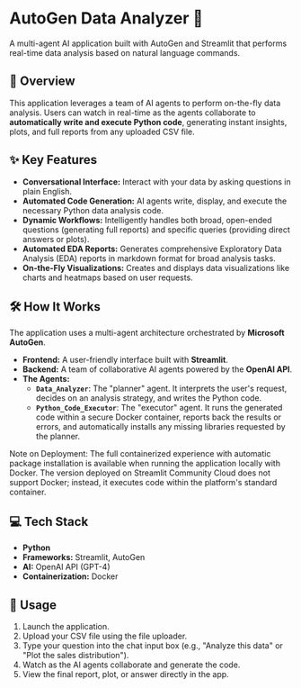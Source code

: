 # AutoGen Data Analyzer 🤖

A multi-agent AI application built with AutoGen and Streamlit that performs real-time data analysis based on natural language commands.

## 🚀 Overview

This application leverages a team of AI agents to perform on-the-fly data analysis. Users can watch in real-time as the agents collaborate to **automatically write and execute Python code**, generating instant insights, plots, and full reports from any uploaded CSV file.

<!-- **[➡️ Live Demo Link (Add Your Deployed App Link Here)]** -->

## ✨ Key Features

* **Conversational Interface:** Interact with your data by asking questions in plain English.
* **Automated Code Generation:** AI agents write, display, and execute the necessary Python data analysis code.
* **Dynamic Workflows:** Intelligently handles both broad, open-ended questions (generating full reports) and specific queries (providing direct answers or plots).
* **Automated EDA Reports:** Generates comprehensive Exploratory Data Analysis (EDA) reports in markdown format for broad analysis tasks.
* **On-the-Fly Visualizations:** Creates and displays data visualizations like charts and heatmaps based on user requests.

## 🛠️ How It Works

The application uses a multi-agent architecture orchestrated by **Microsoft AutoGen**.

* **Frontend:** A user-friendly interface built with **Streamlit**.
* **Backend:** A team of collaborative AI agents powered by the **OpenAI API**.
* **The Agents:**
    * **`Data_Analyzer`**: The "planner" agent. It interprets the user's request, decides on an analysis strategy, and writes the Python code.
    * **`Python_Code_Executor`**: The "executor" agent. It runs the generated code within a secure Docker container, reports back the results or errors, and automatically installs any missing libraries requested by the planner.

Note on Deployment: The full containerized experience with automatic package installation is available when running the application locally with Docker. The version deployed on Streamlit Community Cloud does not support Docker; instead, it executes code within the platform's standard container.

## 💻 Tech Stack

* **Python**
* **Frameworks:** Streamlit, AutoGen
* **AI:** OpenAI API (GPT-4)
* **Containerization:** Docker

## 📖 Usage

1.  Launch the application.
2.  Upload your CSV file using the file uploader.
3.  Type your question into the chat input box (e.g., "Analyze this data" or "Plot the sales distribution").
4.  Watch as the AI agents collaborate and generate the code.
5.  View the final report, plot, or answer directly in the app.

<!-- ## 📸 Screenshots

*(Add a screenshot or a GIF of your application in action here)*

![App Screenshot](placeholder.png) -->
